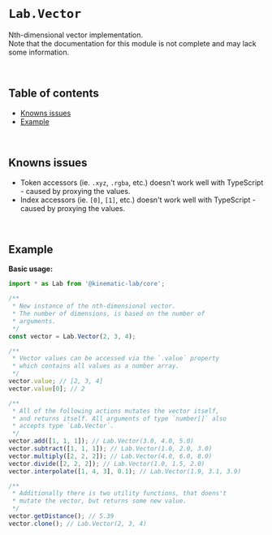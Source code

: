 <br />

# `Lab.Vector` <!-- omit in toc -->

Nth-dimensional vector implementation.<br />
Note that the documentation for this module is not complete and may lack some information.

<br />

## Table of contents <!-- omit in toc -->

-   [Knowns issues](#knowns-issues)
-   [Example](#example)

<br />

## Knowns issues

-   Token accessors (ie. `.xyz`, `.rgba`, etc.) doesn't work well with TypeScript - caused by proxying the values.
-   Index accessors (ie. `[0]`, `[1]`, etc.) doesn't work well with TypeScript - caused by proxying the values.

<br />

## Example

**Basic usage:**

```javascript
import * as Lab from '@kinematic-lab/core';

/**
 * New instance of the nth-dimensional vector.
 * The number of dimensions, is based on the number of
 * arguments.
 */
const vector = Lab.Vector(2, 3, 4);

/**
 * Vector values can be accessed via the `.value` property
 * which contains all values as a number array.
 */
vector.value; // [2, 3, 4]
vector.value[0]; // 2

/**
 * All of the following actions mutates the vector itself,
 * and returns itself. All arguments of type `number[]` also
 * accepts type `Lab.Vector`.
 */
vector.add([1, 1, 1]); // Lab.Vector(3.0, 4.0, 5.0)
vector.subtract([1, 1, 1]); // Lab.Vector(1.0, 2.0, 3.0)
vector.multiply([2, 2, 2]); // Lab.Vector(4.0, 6.0, 8.0)
vector.divide([2, 2, 2]); // Lab.Vector(1.0, 1.5, 2.0)
vector.interpolate([1, 4, 3], 0.1); // Lab.Vector(1.9, 3.1, 3.9)

/**
 * Additionally there is two utility functions, that doens't
 * mutate the vector, but returns some new value.
 */
vector.getDistance(); // 5.39
vector.clone(); // Lab.Vector(2, 3, 4)
```
